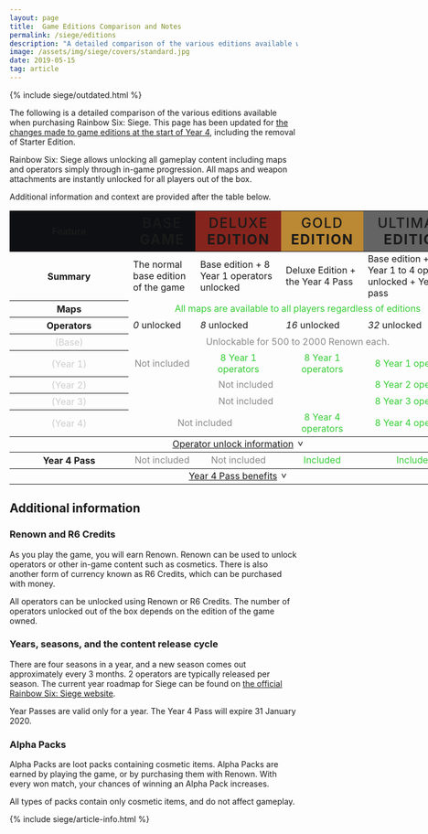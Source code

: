 ```yaml
---
layout: page
title:  Game Editions Comparison and Notes
permalink: /siege/editions
description: "A detailed comparison of the various editions available when purchasing Rainbow Six: Siege."
image: /assets/img/siege/covers/standard.jpg
date: 2019-05-15
tag: article
---
```


{% include siege/outdated.html %}

<style>
    table{
        min-width: 800px;
        table-layout: fixed;
    }
    .sticky-header{
        position: sticky;
        top: 0;
    }
    .sticky-header th{
        background-color: #0e0f12;
    }
    .features{
        width: 12rem;
    }
    .editions{
        font-size: 1.5rem;
        text-transform: uppercase;
        letter-spacing: 0.1ch;
    }
    .editions strong{
        font-weight: 500;
    }
    .edition-deluxe{
        background-color: #85241d !important;
    }
    .edition-gold{
        background-color: #b83 !important;
    }
    .edition-ultimate{
        background-color: #646464 !important;
    }
    .table-subheader{
        font-weight: normal;
        color: #ccc;
    }
    .table-text{
        padding: 0 2rem;
    }
    .none{
        color: #888;
        text-align: center;
    }
    .locked{
        color: #fc3;
        text-align: center;
    }
    .included{
        color: #3c3;
        text-align: center;
    }
    .locked small, .included small{
        color: #fff;
    }

    .table-toggleable-section{
        display: none;
    }
    .table-toggleable-section-expanded{
        display: table-row-group;
    }
    .table-toggle{
        text-align: center;
    }
    .table-toggle::after{
        content: '>';
        padding-left: 0.5em;
        display: inline-block;
        transform: translateY(-0.25em) translateX(0.25em) rotate(90deg);
        transition: 0.25s transform;
    }
    .table-toggle-expanded::after{
        transform: translateY(0.25em) translateX(0.25em) rotate(-90deg);
    }
</style>
<script>
    function toggleClass(element, name){
        if(element.classList.contains(name)){
            element.classList.remove(name);
        }
        else{
            element.classList.add(name);
        }
    }

    function toggleTableSection(evt, id){
        evt.preventDefault();

        var tbody = document.getElementById(id);
        var toggle = evt.target.parentElement;
        if(tbody.classList.contains("table-toggleable-section")){
            toggleClass(tbody, "table-toggleable-section-expanded");
            toggleClass(toggle, "table-toggle-expanded");
        }

        return false;
    }
</script>

The following is a detailed comparison of the various editions available when purchasing Rainbow Six: Siege. This page has been updated for <a href="https://rainbow6.ubisoft.com/siege/en-us/news/152-344167-16/rainbow-six-siege-year-4-editions-launching-february-12">the changes made to game editions at the start of Year 4</a>, including the removal of Starter Edition.</p>

Rainbow Six: Siege allows unlocking all gameplay content including maps and operators simply through in-game progression. All maps and weapon attachments are instantly unlocked for all players out of the box. 

Additional information and context are provided after the table below. 

<div class="overflow-container">
    <table>
        <thead class="sticky-header">
            <tr>
                <th class="features">Feature</th>
                <th class="editions edition-base font-header">
                    <strong>Base</strong> Game
                </th>
                <th class="editions edition-deluxe font-header">
                    <strong>Deluxe</strong> Edition
                </th>
                <th class="editions edition-gold font-header">
                    <strong>Gold</strong> Edition
                </th>
                <th class="editions edition-ultimate font-header">
                    <strong>Ultimate</strong> Edition
                </th>
            </tr>
        </thead>
        <tbody>
            <tr>
                <th>Summary</th>
                <td> <!--Base Edition-->
                    The normal base edition of the game
                </td>
                <td> <!--Deluxe Edition-->
                    Base edition + 8 Year 1 operators unlocked
                </td>
                <td> <!--Gold Edition-->
                    Deluxe Edition + the Year 4 Pass
                </td>
                <td> <!--Ultimate Edition-->
                    Base edition + all Year 1 to 4 operators unlocked + Year 4 pass
                </td>
            </tr>
            <tr>
                <th>Maps</th>
                <td class="included" colspan="4">All maps are available to all players regardless of editions</td>
            </tr>
            <tr>
                <th>Operators</th>
                <td> <!--Base Edition-->
                    <div class="table-emphasis"><em>0</em> unlocked</div>
                </td>
                <td> <!--Deluxe Edition-->
                    <div class="table-emphasis"><em>8</em> unlocked</div>
                </td>
                <td> <!--Gold Edition-->
                    <div class="table-emphasis"><em>16</em> unlocked</div>
                </td>
                <td> <!--Ultimate Edition-->
                    <div class="table-emphasis"><em>32</em> unlocked</div>
                </td>
            </tr>
            <tr>
                <th class="table-subheader">(Base)</th>
                <td class="none" colspan="4">Unlockable for 500 to 2000 Renown each.</td>
            </tr>
            <tr>
                <th class="table-subheader">(Year 1)</th>
                <td class="none">Not included</td>
                <td class="included">8 Year 1 operators</td>
                <td class="included">8 Year 1 operators</td>
                <td class="included">8 Year 1 operators</td>
            </tr>
            <tr>
                <th class="table-subheader">(Year 2)</th>
                <td class="none" colspan="3">Not included</td>
                <td class="included">8 Year 2 operators</td>
            </tr>
            <tr>
                <th class="table-subheader">(Year 3)</th>
                <td class="none" colspan="3">Not included</td>
                <td class="included">8 Year 3 operators</td>
            </tr>
            <tr>
                <th class="table-subheader">(Year 4)</th>
                <td class="none" colspan="2">Not included</td>
                <td class="included">8 Year 4 operators</td>
                <td class="included">8 Year 4 operators</td>
            </tr>
        </tbody>
        <tbody>
            <tr>
                <td colspan="5" class="table-toggle"><a href="#" onclick="toggleTableSection(event, 'table-operators')">Operator unlock information</a></td>
            </tr>
        </tbody>
        <tbody id="table-operators" class="table-toggleable-section">
            <tr>
                <td class="table-text" colspan="5">
                    <p>
                        <strong>Base operators:</strong><br>
                        The first operator from each CTU (e.g. GIGN, FBI SWAT .etc) costs 500 Renown. The second will cost 1000, third 1500, and fourth 2000 Renown.
                    </p>
                    <p>
                        <strong>DLC operators:</strong><br> 
                        Between 10,000 and 25,000 Renown depending on the operator's original release date. <br>
                        See <a href="/operatorprices">the DLC Operator Unlock Prices page</a> for a list of operators and their current unlock prices
                    </p>
                </td>
            </tr>
            <tr>
                <td class="table-text" colspan="5">
                    <p>
                        Ubisoft estimates it takes 15 hours of play to acquire 12,500 Renown. <br>
                        The Year 1 and Year 2 operators can also be instantly unlocked in the Year 1 and Year 2 bundles for 2400 R6 Credits each (approx US$20).
                    </p>
                </td>
            </tr>
        </tbody>
        <tbody>
            <tr>
                <th>Year 4 Pass</th>
                <!--Base Edition-->
                <td class="none">Not included</td>
                <!--Deluxe Edition-->
                <td class="none">Not included</td>
                <!--Gold Edition-->
                <td class="included">Included</td>
                <!--Ultimate Edition-->
                <td class="included">Included</td>
            </tr>
        </tbody>
        <tbody>
            <tr>
                <td colspan="5" class="table-toggle"><a href="#" onclick="toggleTableSection(event, 'table-pass')">Year 4 Pass benefits</a></td>
            </tr>
        </tbody>
        <tbody id="table-pass" class="table-toggleable-section">
            <tr>
                <td class="table-text" colspan="5">
                    <p>
                        <strong>Year 4 operators</strong>: 
                        Included, with 7-day early access
                    </p>
                    <p>
                        <strong>Included R6 Credits</strong>: 
                        600 R6 Credits
                    </p>
                    <p>
                        <strong>Cosmetic items</strong>: 
                        8 headgear and uniforms, and the Lava Six charm
                    </p>
                    <p>
                        <strong>VIP membership</strong>:<br>
                        - 10% discount on in-game purchases with Renown or R6 Credits<br>
                        - 5% additional Renown earned<br>
                        - +0.3% Alpha Pack chance
                    </p>
                </td>
            </tr>
        </tbody>
    </table>
</div>

## Additional information

### Renown and R6 Credits

As you play the game, you will earn Renown. Renown can be used to unlock operators or other in-game content such as cosmetics. There is also another form of currency known as R6 Credits, which can be purchased with money. 

All operators can be unlocked using Renown or R6 Credits. The number of operators unlocked out of the box depends on the edition of the game owned. 

### Years, seasons, and the content release cycle

There are four seasons in a year, and a new season comes out approximately every 3 months. 2 operators are typically released per season. The current year roadmap for Siege can be found on [the official Rainbow Six: Siege website](https://rainbow6.ubisoft.com/siege/en-us/game-info/seasonpass.aspx). 

Year Passes are valid only for a year. The Year 4 Pass will expire 31 January 2020. 

### Alpha Packs

Alpha Packs are loot packs containing cosmetic items. Alpha Packs are earned by playing the game, or by purchasing them with Renown. With every won match, your chances of winning an Alpha Pack increases. 

All types of packs contain only cosmetic items, and do not affect gameplay.

{% include siege/article-info.html %}
